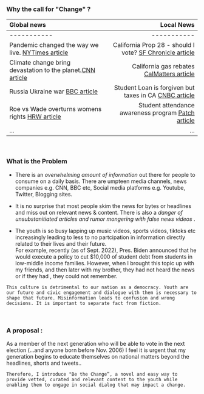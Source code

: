 ### Why the call for "Change" ?

| Global news  | Local News  |
| :---         |        ---: |
| -----------  | ----------- |
|Pandemic changed the way we live. [NYTimes article](https://www.nytimes.com/news-event/coronavirus) | California Prop 28 - should I vote? [SF Chronicle article ](https://www.sfchronicle.com/opinion/editorials/article/Editorial-vote-yes-on-prop-28-17427617.php) |
|Climate change bring devastation to the planet.[CNN article](https://www.cnn.com/specials/world/cnn-climate) | California gas rebates [CalMatters article ](https://calmatters.org/newsletters/whatmatters/2022/09/california-gas-tax-rebate/)|
|Russia Ukraine war [BBC article](https://www.bbc.com/news/world-60525350) | Student Loan is forgiven but taxes in CA [CNBC article](https://www.cnbc.com/2022/09/08/you-may-owe-taxes-for-federal-student-loan-forgiveness-in-these-states.html)|
|Roe vs Wade overturns womens rights [HRW article](https://www.hrw.org/news/2022/06/24/us-supreme-court-topples-roe-v-wade-blow-rights) | Student attendance awareness program [Patch article](https://patch.com/california/pleasanthill/contra-costa-co-september-marks-school-attendance-awareness)|
|... | ...|

<br/>

### What is the Problem 
- There is an <em> overwhelming amount of information </em> out there for people to consume on a daily basis. There are umpteen media channels, news companies e.g. CNN, BBC etc, Social media platforms  e.g. Youtube, Twitter, Blogging sites. 

- It is no surprise that most people skim the news for bytes or headlines  and miss out on relevant news & content. There is also a <em> danger of unsubstanitiated articles and rumor mongering with false news videos </em>.

- The youth is so busy lapping up music videos, sports videos, tiktoks etc increasingly leading to less to no partcipation in information directly related to their lives and their future. <br/> For example, recently (as of Sept. 2022), Pres. Biden announced that he would execute a policy to cut $10,000 of student debt from students in low-middle income families. However, when I brought this topic up with my friends, and then later with my brother, they had not heard the news or if they had , they could not remember. 

```
This culture is detrimental to our nation as a democracy. Youth are our future and civic engagement and dialogue with them is necessary to shape that future. Misinformation leads to confusion and wrong decisions. It is important to separate fact from fiction. 
```

<br/>

### A proposal :

As a member of the next generation who will be able to vote in the next election (...and anyone born before Nov. 2006) I feel it is  urgent that my generation begins to educate themselves on national matters beyond the headlines, shorts and tweets.. 

```
Therefore, I introduce "Be the Change”, a novel and easy way to provide vetted, curated and relevant content to the youth while enabling them to engage in social dialog that may impact a change. 
```

<br/>
